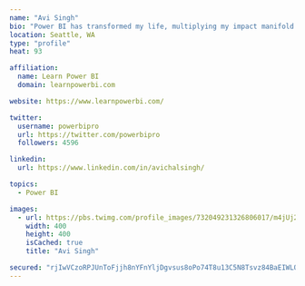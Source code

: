 ```yaml
---
name: "Avi Singh"
bio: "Power BI has transformed my life, multiplying my impact manifold. Now I am on a mission to spread the word and share the knowledge"
location: Seattle, WA
type: "profile"
heat: 93

affiliation:
  name: Learn Power BI
  domain: learnpowerbi.com

website: https://www.learnpowerbi.com/

twitter:
  username: powerbipro
  url: https://twitter.com/powerbipro
  followers: 4596

linkedin:
  url: https://www.linkedin.com/in/avichalsingh/

topics:
  - Power BI

images:
  - url: https://pbs.twimg.com/profile_images/732049231326806017/m4jUj2Lu_400x400.jpg
    width: 400
    height: 400
    isCached: true
    title: "Avi Singh"

secured: "rjIwVCzoRPJUnToFjjh8nYFnYljDgvsus8oPo74T8u13C5N8Tsvz84BaEIWLOg76UUOallJcBuD9YD5YTG5Ffl3tNMhJNenm9uXj0gFydv1zPu05JDOSTauXi2Vc1fzQm/34hohlbIITJJixUPhqEOq+f6SbN/P2cTUr4ydZiPBX+KcYt4/NZTKPeuNd8YaZjjwzYJHMdI+y9g6xpEbsU17a0WlqITeWnnx3Sf+q0tM/s0r2AGdM+MPpnUvUNpPfsfcUxd2kAuSSzxuGo5V0WKjp55XlXrDQvGKCfIIJEUnfvMb0/vAtfw+Bph0zZdDqtbaNSZ0WGnbMD2RxJ6TUhcRcMjPzICPp4BhOYnfIwYXm/hdFDqHtPquEYTu0Hu3HyBcXQ34SAWZDzAOSjszNJO9Bum/P+s8+pNU8BjMAiR0=;SJDutNmrmXccRlANWn3KLA=="
---
```


